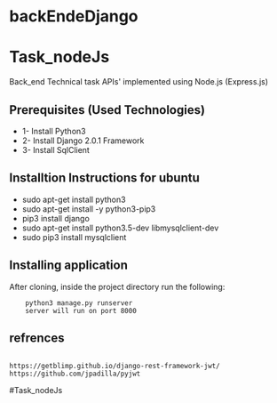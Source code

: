 # backEndeDjango
# Task_nodeJs

Back_end Technical task APIs' implemented using Node.js (Express.js)

## Prerequisites (Used Technologies)

* 1- Install Python3
* 2- Install Django 2.0.1 Framework
* 3- Install SqlClient


## Installtion Instructions for ubuntu

   * sudo apt-get install python3
   * sudo apt-get install -y python3-pip3
   * pip3 install django
   * sudo apt-get install python3.5-dev libmysqlclient-dev
   * sudo pip3 install mysqlclient


## Installing application

After cloning, inside the project directory run the following:
```
    python3 manage.py runserver
    server will run on port 8000
```


## refrences
```

https://getblimp.github.io/django-rest-framework-jwt/
https://github.com/jpadilla/pyjwt

```
#Task_nodeJs
